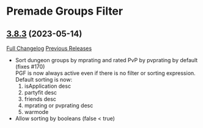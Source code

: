 # Premade Groups Filter

## [3.8.3](https://github.com/0xbs/premade-groups-filter/tree/3.8.3) (2023-05-14)
[Full Changelog](https://github.com/0xbs/premade-groups-filter/compare/3.8.2...3.8.3) [Previous Releases](https://github.com/0xbs/premade-groups-filter/releases)

- Sort dungeon groups by mprating and rated PvP by pvprating by default (fixes #170)  
    PGF is now always active even if there is no filter or sorting expression.  
    Default sorting is now:  
    1. isApplication desc  
    2. partyfit desc  
    3. friends desc  
    4. mprating or pvprating desc  
    5. warmode  
- Allow sorting by booleans (false < true)  
